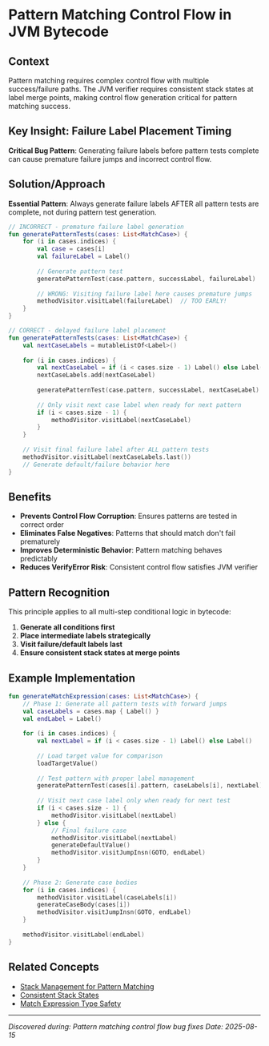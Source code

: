 # Pattern Matching Control Flow in JVM Bytecode

## Context
Pattern matching requires complex control flow with multiple success/failure paths. The JVM verifier requires consistent stack states at label merge points, making control flow generation critical for pattern matching success.

## Key Insight: Failure Label Placement Timing
**Critical Bug Pattern**: Generating failure labels before pattern tests complete can cause premature failure jumps and incorrect control flow.

## Solution/Approach
**Essential Pattern**: Always generate failure labels AFTER all pattern tests are complete, not during pattern test generation.

```kotlin
// INCORRECT - premature failure label generation
fun generatePatternTests(cases: List<MatchCase>) {
    for (i in cases.indices) {
        val case = cases[i]
        val failureLabel = Label()
        
        // Generate pattern test
        generatePatternTest(case.pattern, successLabel, failureLabel)
        
        // WRONG: Visiting failure label here causes premature jumps
        methodVisitor.visitLabel(failureLabel)  // TOO EARLY!
    }
}

// CORRECT - delayed failure label placement
fun generatePatternTests(cases: List<MatchCase>) {
    val nextCaseLabels = mutableListOf<Label>()
    
    for (i in cases.indices) {
        val nextCaseLabel = if (i < cases.size - 1) Label() else Label()
        nextCaseLabels.add(nextCaseLabel)
        
        generatePatternTest(case.pattern, successLabel, nextCaseLabel)
        
        // Only visit next case label when ready for next pattern
        if (i < cases.size - 1) {
            methodVisitor.visitLabel(nextCaseLabel)
        }
    }
    
    // Visit final failure label after ALL pattern tests
    methodVisitor.visitLabel(nextCaseLabels.last())
    // Generate default/failure behavior here
}
```

## Benefits
- **Prevents Control Flow Corruption**: Ensures patterns are tested in correct order
- **Eliminates False Negatives**: Patterns that should match don't fail prematurely
- **Improves Deterministic Behavior**: Pattern matching behaves predictably
- **Reduces VerifyError Risk**: Consistent control flow satisfies JVM verifier

## Pattern Recognition
This principle applies to all multi-step conditional logic in bytecode:

1. **Generate all conditions first**
2. **Place intermediate labels strategically** 
3. **Visit failure/default labels last**
4. **Ensure consistent stack states at merge points**

## Example Implementation
```kotlin
fun generateMatchExpression(cases: List<MatchCase>) {
    // Phase 1: Generate all pattern tests with forward jumps
    val caseLabels = cases.map { Label() }
    val endLabel = Label()
    
    for (i in cases.indices) {
        val nextLabel = if (i < cases.size - 1) Label() else Label()
        
        // Load target value for comparison
        loadTargetValue()
        
        // Test pattern with proper label management
        generatePatternTest(cases[i].pattern, caseLabels[i], nextLabel)
        
        // Visit next case label only when ready for next test
        if (i < cases.size - 1) {
            methodVisitor.visitLabel(nextLabel)
        } else {
            // Final failure case
            methodVisitor.visitLabel(nextLabel)
            generateDefaultValue()
            methodVisitor.visitJumpInsn(GOTO, endLabel)
        }
    }
    
    // Phase 2: Generate case bodies
    for (i in cases.indices) {
        methodVisitor.visitLabel(caseLabels[i])
        generateCaseBody(cases[i])
        methodVisitor.visitJumpInsn(GOTO, endLabel)
    }
    
    methodVisitor.visitLabel(endLabel)
}
```

## Related Concepts
- [Stack Management for Pattern Matching](./pattern-matching-stack-management.md)
- [Consistent Stack States](./verifyerror-debugging.md)
- [Match Expression Type Safety](./pattern-matching-type-inference.md)

---
*Discovered during: Pattern matching control flow bug fixes*
*Date: 2025-08-15*